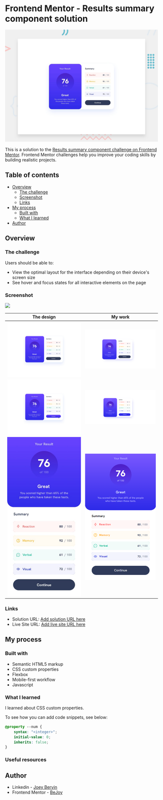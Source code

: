 # Frontend Mentor - Results summary component solution

![](./assets/design/desktop-preview.jpg)

This is a solution to the [Results summary component challenge on Frontend Mentor](https://www.frontendmentor.io/challenges/results-summary-component-CE_K6s0maV). Frontend Mentor challenges help you improve your coding skills by building realistic projects. 

## Table of contents

- [Overview](#overview)
  - [The challenge](#the-challenge)
  - [Screenshot](#screenshot)
  - [Links](#links)
- [My process](#my-process)
  - [Built with](#built-with)
  - [What I learned](#what-i-learned)
- [Author](#author)


## Overview



### The challenge

Users should be able to:

- View the optimal layout for the interface depending on their device's screen size
- See hover and focus states for all interactive elements on the page

### Screenshot

![](./screenshot.jpg)

| The design                            | My work                               |
|---------------------------------------|---------------------------------------|
|![](./assets/design/desktop-design.jpg) | ![](./assets/final/desktop.png)        |
|![](./assets/design/active-states.jpg)  | ![](./assets/final/desktop-state.png)  |
|![](./assets/design/mobile-design.jpg)  | ![](./assets/final/phone.png)          |

### Links

- Solution URL: [Add solution URL here](https://your-solution-url.com)
- Live Site URL: [Add live site URL here](https://your-live-site-url.com)

## My process

### Built with

- Semantic HTML5 markup
- CSS custom properties
- Flexbox
- Mobile-first workflow
- Javascript

### What I learned

I learned about CSS custom properties.

To see how you can add code snippets, see below:

```css
@property --num {
    syntax: "<integer>";
    initial-value: 0;
    inherits: false;
}
```

### Useful resources


## Author

- Linkedin - [Joey Bervin](https://www.linkedin.com/in/joey-bervin/)
- Frontend Mentor - [BeJoy ](https://www.frontendmentor.io/profile/Joeybervin)
